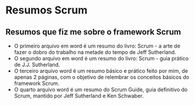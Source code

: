 # Resumos Scrum 
## Resumos que fiz me sobre o framework Scrum
- O primeiro arquivo em word é um resumo do livro: Scrum - a arte de fazer o dobro do trabalho na metade do tempo de Jeff Sutherland. 
- O segundo arquivo em word é um resumo do livro: Scrum - guia prático de J.J. Sutherland. 
- O terceiro arquivo word é um resumo básico e prático feito por mim, de apenas 2 páginas, com o objetivo de relembrar os conceitos básicos do framework Scrum.
- O quarto arquivo word é um resumo do Scrum Guide, guia definitivo do Scrum, mantido por Jeff Sutherland e Ken Schwaber.
